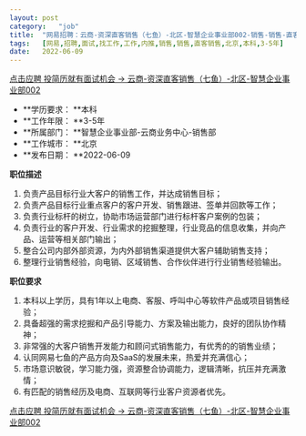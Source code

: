 ```yaml
---
layout:	post
category:	"job"
title:	"网易招聘：云商-资深直客销售（七鱼）-北区-智慧企业事业部002-销售-销售-直客销售-北京本科3-5年"
tags:	[网易,招聘,面试,找工作,工作,内推,销售,销售,直客销售,北京,本科,3-5年]
date:	2022-06-09
---
```


[点击应聘 投简历就有面试机会 -> 云商-资深直客销售（七鱼）-北区-智慧企业事业部002](http://mobile.bole.netease.com/bole/boleDetail?id=32938&employeeId=346f03c3cda5f04c&key=all)



- **学历要求： **本科
- **工作年限： **3-5年
- **所属部门： **智慧企业事业部-云商业务中心-销售部
- **工作城市： **北京
- **发布日期： **2022-06-09



**职位描述**
1)	负责产品目标行业大客户的销售工作，并达成销售目标；
2)	负责产品目标行业重点客户的客户开发、销售跟进、签单并回款等工作；
3)	负责行业标杆的树立，协助市场运营部门进行标杆客户案例的包装；
4)	负责行业的客户开发、行业需求的挖掘整理，行业竞品的信息收集，并向产品、运营等相关部门输出；
5)	整合公司内部外部资源，为内外部销售渠道提供大客户辅助销售支持；
6)	整理行业销售经验，向电销、区域销售、合作伙伴进行行业销售经验输出。




**职位要求**
1)	本科以上学历，具有1年以上电商、客服、呼叫中心等软件产品或项目销售经验；
2)	具备超强的需求挖掘和产品引导能力、方案及输出能力，良好的团队协作精神；
3)	非常强的大客户销售开发能力和顾问式销售能力，有优秀的的销售业绩；
4)	认同网易七鱼的产品方向及SaaS的发展未来，热爱并充满信心；
5)	市场意识敏锐，学习能力强，资源整合协调能力，逻辑清晰，抗压并充满激情；
6)	有匹配的销售经历及电商、互联网等行业客户资源者优先。




[点击应聘 投简历就有面试机会 -> 云商-资深直客销售（七鱼）-北区-智慧企业事业部002](http://mobile.bole.netease.com/bole/boleDetail?id=32938&employeeId=346f03c3cda5f04c&key=all)